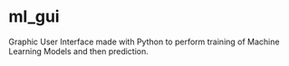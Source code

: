 # ml_gui

Graphic User Interface made with Python to perform training of Machine Learning Models and then prediction. 
